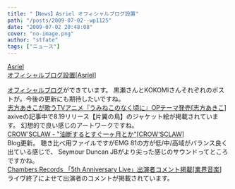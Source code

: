 ```yaml
---
title: "【News】Asriel オフィシャルブログ設置"
path: "/posts/2009-07-02--wp1125"
date: "2009-07-02 20:48:08"
cover: "no-image.png"
author: "stfate"
tags: ["ニュース"]
---
```


<style type="text/css">
<!--
p {white-space: pre-wrap};
-->
</style>

<a  href="http://www.asriel.jp/m/" target="_blank">Asriel オフィシャルブログ設置</a><span >[<a href="http://www.asriel.jp/m/" target="_blank">Asriel</a>]</span>
<div ><a href="http://ameblo.jp/asriel-blog/" target="_blank">オフィシャルブログ</a>ができています。
黒瀬さんとKOKOMIさんそれぞれのポストが。今後の更新にも期待したいですね。</div>
<a  href="http://www.axive.jp/index.php/archives/3803" target="_blank">志方あきこが歌うTVアニメ『うみねこのなく頃に』OPテーマ発売</a><span >[<a href="http://www.vagrancy.jp/" target="_blank">志方あきこ</a>]</span>
<div >axiveの記事中で8.19リリース【片翼の鳥】のジャケット絵が掲載されています。
幻想的で良い感じのアートワークですね。</div>
<a  href="http://www.crowsclaw.info/2009/07/01/1953_722.php" target="_blank">CROW'SCLAW - "油断するとすぐ一ヶ月とか"</a><span >[<a href="http://www.crowsclaw.info/" target="_blank">CROW'SCLAW</a>]</span>
<div >Blog更新。
聴き比べ用ファイルですがEMG 81の方が低/中/高域がバランス良く出ている感じで、
Seymour Duncan JBがより尖った感じのサウンドってところですかね。</div>
<a  href="http://www.chambers.co.jp/0614/come.htm" target="_blank">Chambers Records 「5th Anniversary Live」出演者コメント掲載</a><span >[<a href="" target="_blank">業界音楽</a>]</span>
<div >ライヴ終了によせて出演者のコメントが掲載されています。</div>
